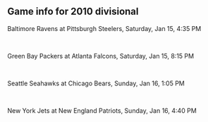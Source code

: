 ## Game info for 2010 divisional
Baltimore Ravens at Pittsburgh Steelers, Saturday, Jan 15, 4:35 PM


<br/>

Green Bay Packers at Atlanta Falcons, Saturday, Jan 15, 8:15 PM


<br/>

Seattle Seahawks at Chicago Bears, Sunday, Jan 16, 1:05 PM


<br/>

New York Jets at New England Patriots, Sunday, Jan 16, 4:40 PM

